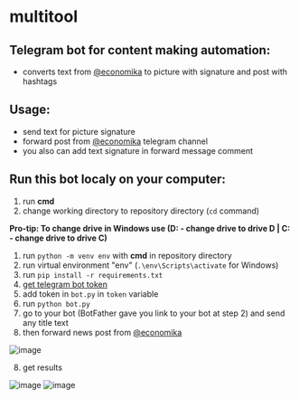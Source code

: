 # multitool

## Telegram bot for content making automation:
- converts text from [@economika](https://t.me/economika) to picture with signature and post with hashtags

## Usage:
- send text for picture signature
- forward post from [@economika](https://t.me/economika) telegram channel
- you also can add text signature in forward message comment

## Run this bot localy on your computer:
1. run **cmd**
1. change working directory to repository directory (`cd` command)

**Pro-tip: To change drive in Windows use (D: - change drive to drive D | C: - change drive to drive C)**
1. run `python -m venv env` with **cmd** in repository directory
1. run virtual environment "env" (`.\env\Scripts\activate` for Windows)
1. run `pip install -r requirements.txt`
2. [get telegram bot token](t.me/BotFather)
3. add token in `bot.py` in `token` variable
4. run `python bot.py`
5. go to your bot (BotFather gave you link to your bot at step 2) and send any title text
6. then forward news post from [@economika](https://t.me/economika)

![image](https://user-images.githubusercontent.com/48328325/200105688-51326a7b-5bc3-4ed3-8584-8252cc4e4009.png)

8. get results

![image](https://user-images.githubusercontent.com/48328325/200105706-b665685d-57d8-4561-8277-4d3cc3cfb36d.png)
![image](https://user-images.githubusercontent.com/48328325/200105715-3988a5dc-b805-41fe-8092-c125bdf106de.png)

